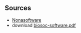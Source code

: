 ## Sources

+ [Nonasoftware](https://www.nonasoftware.com/software)
+ download [biosoc-software.pdf](biosoc-software.pdf)
